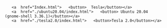 
<html lang="ro">

<head>
    <meta charset="UTF-8">
    
   

</head>
<style>
    button{
      margin: 0 auto;
    display: block;
    border-radius:100px;
    width:500px;
    height:300px;
    }
    
</style>

<body>

  
       <a  href="Index.html">   <button>  Tesla</button></a>
       <a  href="./ubuntu20.04/index.html">   <button> Ubuntu 20.04 (gnome-shell 3.36.1)</button></a>
       <a  href="./tesla2.0/index.html">   <button>Tesla 2.0</button></a>

   

</body>

</html>

